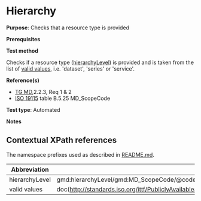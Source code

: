 # Hierarchy

**Purpose**: Checks that a resource type is provided

**Prerequisites**

**Test method**

Checks if a resource type ([hierarchyLevel](#hierarchyLevel)) is provided and is taken from the list of [valid values](#validvalues), i.e. 'dataset', 'series' or 'service'.

**Reference(s)**	 

* [TG MD](http://inspire.ec.europa.eu/id/ats/metadata/1.3/iso-19115-19119/README#ref_TG_MD),2.2.3, Req 1 & 2
* [ISO 19115](http://inspire.ec.europa.eu/id/ats/metadata/1.3/iso-19115-19119/README#ref_ISO_19115) table B.5.25 MD_ScopeCode 

**Test type**: Automated

**Notes**

## Contextual XPath references

The namespace prefixes used as described in [README.md](http://inspire.ec.europa.eu/id/ats/metadata/1.3/iso-19115-19119/README#namespaces).

Abbreviation                                   |  XPath expression (relative to gmd:MD_Metadata)
-----------------------------------------------| ------------------------------------------------------------------
<a name="hierarchyLevel"></a> hierarchyLevel | gmd:hierarchyLevel/gmd:MD_ScopeCode/@codeListValue
<a name="validvalues"></a> valid values | doc(http://standards.iso.org/ittf/PubliclyAvailableStandards/ISO_19139_Schemas/resources/codelist/gmxCodelists.xml)//gmx:CodeListDictionary[@gml:id='MD_ScopeCode']//gml:identifier/text()